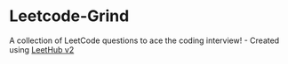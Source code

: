# Leetcode-Grind
A collection of LeetCode questions to ace the coding interview! - Created using [LeetHub v2](https://github.com/arunbhardwaj/LeetHub-2.0)
